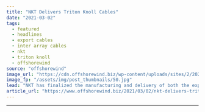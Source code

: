 ```yaml
---
title: "NKT Delivers Triton Knoll Cables"
date: "2021-03-02"
tags: 
  - featured
  - headlines
  - export cables
  - inter array cables
  - nkt
  - triton knoll
  - offshorewind
source: "offshorewind"
image_url: "https://cdn.offshorewind.biz/wp-content/uploads/sites/2/2021/03/02091003/NKT-Delivers-Triton-Knoll-Cables.jpg"
image_fp: "/assets/img/post_thumbnails/50.jpg"
lead: "NKT has finalized the manufacturing and delivery of both the export cable system and"
article_url: "https://www.offshorewind.biz/2021/03/02/nkt-delivers-triton-knoll-cables/"
---
```


---
